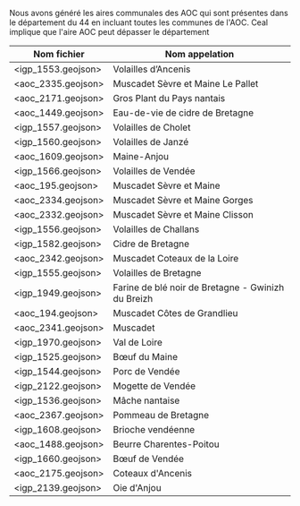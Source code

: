 Nous avons généré les aires communales des AOC qui sont présentes dans le département du 44 en incluant toutes les communes de l'AOC. Ceal implique que l'aire AOC peut dépasser le département

|    Nom fichier   |   Nom appelation |
| ---------------- | ------------- |
| <igp_1553.geojson> | Volailles d’Ancenis |
| <aoc_2335.geojson> | Muscadet Sèvre et Maine Le Pallet |
| <aoc_2171.geojson> | Gros Plant du Pays nantais |
| <aoc_1449.geojson> | Eau-de-vie de cidre de Bretagne |
| <igp_1557.geojson> | Volailles de Cholet |
| <igp_1560.geojson> | Volailles de Janzé |
| <aoc_1609.geojson> | Maine-Anjou |
| <igp_1566.geojson> | Volailles de Vendée |
| <aoc_195.geojson>  | Muscadet Sèvre et Maine |
| <aoc_2334.geojson> | Muscadet Sèvre et Maine Gorges |
| <aoc_2332.geojson> | Muscadet Sèvre et Maine Clisson |
| <igp_1556.geojson> | Volailles de Challans |
| <igp_1582.geojson> | Cidre de Bretagne |
| <aoc_2342.geojson> | Muscadet Coteaux de la Loire |
| <igp_1555.geojson> | Volailles de Bretagne |
| <igp_1949.geojson> | Farine de blé noir de Bretagne - Gwinizh du Breizh |
| <aoc_194.geojson>  | Muscadet Côtes de Grandlieu |
| <aoc_2341.geojson> | Muscadet |
| <igp_1970.geojson> | Val de Loire |
| <igp_1525.geojson> | Bœuf du Maine |
| <igp_1544.geojson> | Porc de Vendée |
| <igp_2122.geojson> | Mogette de Vendée |
| <igp_1536.geojson> | Mâche nantaise |
| <aoc_2367.geojson> | Pommeau de Bretagne |
| <igp_1608.geojson> | Brioche vendéenne |
| <aoc_1488.geojson> | Beurre Charentes-Poitou |
| <igp_1660.geojson> | Bœuf de Vendée |
| <aoc_2175.geojson> | Coteaux d'Ancenis |
| <igp_2139.geojson> | Oie d'Anjou |
